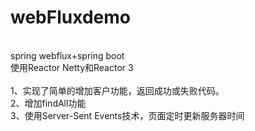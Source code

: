 # webFluxdemo
<br />
spring webflux+spring boot
<br />
使用Reactor Netty和Reactor 3
<br /><br />
1、实现了简单的增加客户功能，返回成功或失败代码。
<br />
2、增加findAll功能
<br />
3、使用Server-Sent Events技术，页面定时更新服务器时间